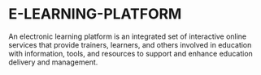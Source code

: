 # E-LEARNING-PLATFORM

An electronic learning platform is an integrated set of interactive online services that provide trainers, learners, and others involved in education with information, tools,
 and resources to support and enhance education delivery and management.
